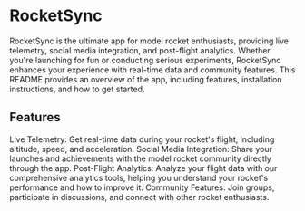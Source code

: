 # RocketSync
RocketSync is the ultimate app for model rocket enthusiasts, providing live telemetry, social media integration, and post-flight analytics. Whether you're launching for fun or conducting serious experiments, RocketSync enhances your experience with real-time data and community features. This README provides an overview of the app, including features, installation instructions, and how to get started.

## Features
Live Telemetry: Get real-time data during your rocket's flight, including altitude, speed, and acceleration.
Social Media Integration: Share your launches and achievements with the model rocket community directly through the app.
Post-Flight Analytics: Analyze your flight data with our comprehensive analytics tools, helping you understand your rocket's performance and how to improve it.
Community Features: Join groups, participate in discussions, and connect with other rocket enthusiasts.


